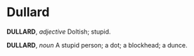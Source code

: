 # Dullard

**DULLARD**, _adjective_ Doltish; stupid.

**DULLARD**, _noun_ A stupid person; a dot; a blockhead; a dunce.
